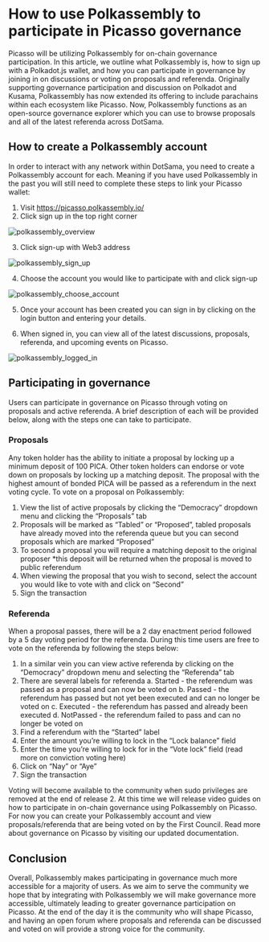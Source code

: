 # How to use Polkassembly to participate in Picasso governance

Picasso will be utilizing Polkassembly for on-chain governance participation. 
In this article, we outline what Polkassembly is, how to sign up with a Polkadot.js wallet, 
and how you can participate in governance by joining in on discussions or voting on proposals and referenda. 
Originally supporting governance participation and discussion on Polkadot and Kusama, 
Polkassembly has now extended its offering to include parachains within each ecosystem like Picasso. 
Now, Polkassembly functions as an open-source governance explorer which you
can use to browse proposals and all of the latest referenda across DotSama.

## How to create a Polkassembly account

In order to interact with any network within DotSama, you need to create a Polkassembly account for each. 
Meaning if you have used Polkassembly in the past you will still need to complete these steps to link your Picasso wallet:

1. Visit https://picasso.polkassembly.io/
2. Click sign up in the top right corner

![polkassembly_overview](images-polkassembly-governance/polkassembly-overview.png)

3. Click sign-up with Web3 address

![polkassembly_sign_up](images-polkassembly-governance/polkassembly-sign-up.png)

4. Choose the account you would like to participate with and click sign-up

![polkassembly_choose_account](images-polkassembly-governance/polkassembly-choose-account.png)

5. Once your account has been created you can sign in by clicking on the login button and entering your details.

6. When signed in, you can view all of the latest discussions, proposals, referenda, and upcoming events on Picasso.

![polkassembly_logged_in](images-polkassembly-governance/polkassembly-logged-in.png)

## Participating in governance

Users can participate in governance on Picasso through voting on proposals and active referenda. 
A brief description of each will be provided below, along with the steps one can take to participate.

### Proposals

Any token holder has the ability to initiate a proposal by locking up a minimum deposit of 100 PICA. 
Other token holders can endorse or vote down on proposals by locking up a matching deposit. 
The proposal with the highest amount of bonded PICA will be passed as a referendum in the next voting cycle. 
To vote on a proposal on Polkassembly:

1. View the list of active proposals by clicking the “Democracy” dropdown menu and clicking the “Proposals” tab
2. Proposals will be marked as “Tabled” or “Proposed”, tabled proposals have already moved into the referenda queue but you can second proposals which are marked “Proposed”
3. To second a proposal you will require a matching deposit to the original proposer
   *this deposit will be returned when the proposal is moved to public referendum
4. When viewing the proposal that you wish to second, select the account you would like to vote with and click on “Second”
5. Sign the transaction

### Referenda

When a proposal passes, there will be a 2 day enactment period followed by a 5 day voting period for the referenda. 
During this time users are free to vote on the referenda by following the steps below:

1. In a similar vein you can view active referenda by clicking on the “Democracy” dropdown menu and selecting the “Referenda” tab
2. There are several labels for referenda
    a. Started - the referendum was passed as a proposal and can now be voted on
    b. Passed - the referendum has passed but not yet been executed and can no longer be voted on
    c. Executed - the referendum has passed and already been executed
    d. NotPassed - the referendum failed to pass and can no longer be voted on
3. Find a referendum with the “Started” label
4. Enter the amount you’re willing to lock in the “Lock balance” field
5. Enter the time you’re willing to lock for in the “Vote lock” field (read more on conviction voting here)
6. Click on “Nay” or “Aye”
7. Sign the transaction

Voting will become available to the community when sudo privileges are removed at the end of release 2. 
At this time we will release video guides on how to participate in on-chain governance using Polkassembly on Picasso. 
For now you can create your Polkassembly account and view proposals/referenda that are being voted on by the First Council. 
Read more about governance on Picasso by visiting our updated documentation.

## Conclusion
Overall, Polkassembly makes participating in governance much more accessible for a majority of users. 
As we aim to serve the community we hope that by integrating with Polkassembly we will make governance more accessible, 
ultimately leading to greater governance participation on Picasso. 
At the end of the day it is the community who will shape Picasso, 
and having an open forum where proposals and referenda can be discussed and voted on will provide a strong voice for the community.


